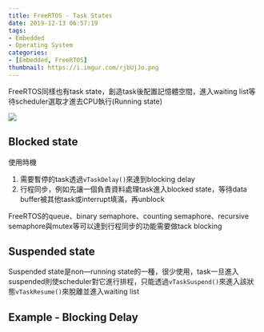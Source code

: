 ```yaml
---
title: FreeRTOS - Task States
date: 2019-12-13 06:57:19
tags:
- Embedded
- Operating System
categories:
- [Embedded, FreeRTOS]
thumbnail: https://i.imgur.com/rjbUjJo.png
---
```




FreeRTOS同樣也有task state，創造task後配置記憶體空間，進入waiting list等待scheduler選取才進去CPU執行(Running state)

<!-- ![](https://i.imgur.com/N54wDal.png) -->

![](https://i.imgur.com/RkzbeQg.png)

## Blocked state

使用時機
1. 需要暫停的task透過`vTaskDelay()`來達到blocking delay
2. 行程同步，例如先讓一個負責資料處理task進入blocked state，等待data buffer被其他task或interrupt填滿，再unblock

FreeRTOS的queue、binary semaphore、counting semaphore、recursive semaphore與mutex等可以達到行程同步的功能需要做tack blocking

<!-- ![](https://i.imgur.com/jgF3Eu5.png) -->

## Suspended state

<!-- more -->

Suspended state是non—running state的一種，很少使用，task一旦進入suspended則使scheduler對它進行排程，只能透過`vTaskSuspend()`來進入該狀態`vTaskResume()`來脫離並進入waiting list

<!-- ![](https://i.imgur.com/0GT1VXw.png) -->


<!-- ![](https://i.imgur.com/xmC2MVp.png) -->

## Example - Blocking Delay

<script src="https://gist.github.com/syokujinau/f5c9a8aea22a6881d3bd30d386978a88.js"></script>



